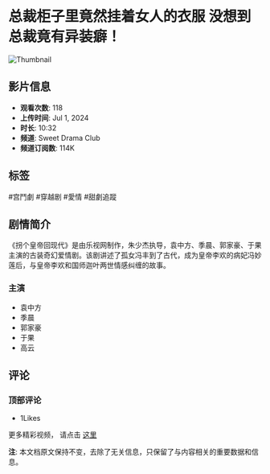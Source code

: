 # 总裁柜子里竟然挂着女人的衣服 没想到总裁竟有异装癖！

![Thumbnail](https://i.ytimg.com/vi/8tkA5HKKRgk/hqdefault.jpg?sqp=-oaymwEmCKgBEF5IWvKriqkDGQgBFQAAiEIYAdgBAeIBCggYEAIYBjgBQAE=&rs=AOn4CLAcwDQueKCU5bmYNIvlXiWlXlN_Fg)

## 影片信息
- **观看次数**: 118
- **上传时间**: Jul 1, 2024
- **时长**: 10:32
- **频道**: Sweet Drama Club
- **频道订阅数**: 114K

## 标签
#宫鬥劇 #穿越剧 #愛情 #甜劇追蹤

## 剧情简介
《拐个皇帝回现代》是由乐视网制作，朱少杰执导，袁中方、季晨、郭家豪、于果主演的古装奇幻爱情剧。该剧讲述了孤女冯丰到了古代，成为皇帝李欢的病妃冯妙莲后，与皇帝李欢和国师迦叶两世情感纠缠的故事。

### 主演
- 袁中方
- 季晨
- 郭家豪
- 于果
- 高云

## 评论
### 顶部评论
- 1Likes

更多精彩视频， 请点击 [这里](https://www.youtube.com/playlist?list=PL32yNKz0jynQjWyCNFtr5zlOIRKZCZ24) 

**注**: 本文档原文保持不变，去除了无关信息，只保留了与内容相关的重要数据和信息。